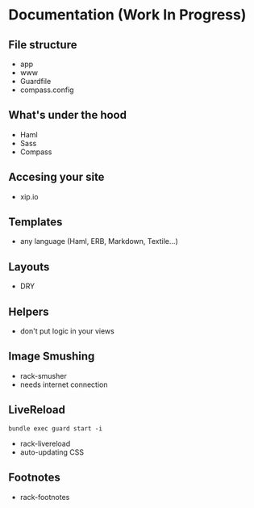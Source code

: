 # Documentation (Work In Progress)

## File structure

- app
- www
- Guardfile
- compass.config

## What's under the hood

- Haml
- Sass
- Compass

## Accesing your site
- xip.io


## Templates

- any language (Haml, ERB, Markdown, Textile...)

## Layouts

- DRY

## Helpers

- don't put logic in your views

## Image Smushing

- rack-smusher
- needs internet connection

## LiveReload

    bundle exec guard start -i

- rack-livereload
- auto-updating CSS

## Footnotes

- rack-footnotes